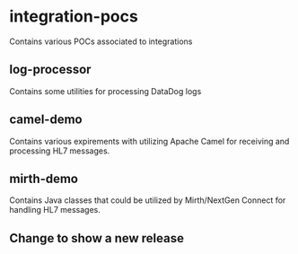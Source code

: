 # integration-pocs

Contains various POCs associated to integrations

## log-processor

Contains some utilities for processing DataDog logs

## camel-demo

Contains various expirements with utilizing Apache Camel for receiving and processing HL7 messages.

## mirth-demo

Contains Java classes that could be utilized by Mirth/NextGen Connect for handling HL7 messages.

## Change to show a new release
